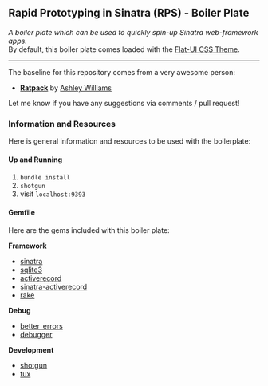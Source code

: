 ## Rapid Prototyping in Sinatra (RPS) - Boiler Plate  

*A boiler plate which can be used to quickly spin-up Sinatra web-framework apps.*  
By default, this boiler plate comes loaded with the [Flat-UI CSS Theme](designmodo.github.io/Flat-UI/‎).

---

The baseline for this repository comes from a very awesome person:

- **[Ratpack](https://github.com/ashleygwilliams/ratpack)** by [Ashley Williams](www.github.com/ashleygwilliams)

Let me know if you have any suggestions via comments / pull request!


### Information and Resources

Here is general information and resources to be used with the boilerplate:

#### Up and Running

1. `bundle install`
2. `shotgun`
3. visit `localhost:9393`

#### Gemfile

Here are the gems included with this boiler plate:


**Framework**  

- [sinatra](http://www.sinatrarb.com/)
- [sqlite3](https://github.com/luislavena/sqlite3-ruby)
- [activerecord](http://guides.rubyonrails.org/active_record_querying.html)
- [sinatra-activerecord](https://github.com/bmizerany/sinatra-activerecord)
- [rake](http://rake.rubyforge.org/)

**Debug**  

- [better_errors](https://github.com/charliesome/better_errors)
- [debugger](https://github.com/cldwalker/debugger)

**Development**  

- [shotgun](https://github.com/rtomayko/shotgun)
- [tux](http://tagaholic.me/2011/04/10/tux-a-sinatra-console.html)

